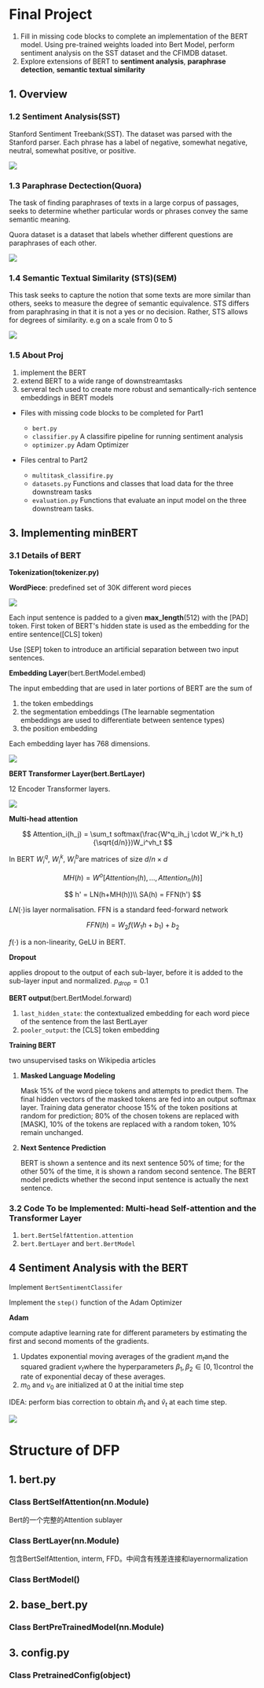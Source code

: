 # Final Project

1. Fill in missing code blocks to complete an implementation of the BERT model. Using pre-trained weights loaded into Bert Model, perform sentiment analysis on the SST dataset and the CFIMDB dataset.
2. Explore extensions of BERT to **sentiment analysis**, **paraphrase detection**, **semantic textual similarity**

## 1. Overview

### 1.2 Sentiment Analysis(SST)

Stanford Sentiment Treebank(SST). The dataset was parsed with the Stanford parser. Each phrase has a label of negative, somewhat negative, neutral, somewhat positive, or positive.

![](tmp5A43.png)

### 1.3 Paraphrase Dectection(Quora)

The task of finding paraphrases of texts in a large corpus of passages, seeks to determine whether particular words or phrases convey the same semantic meaning.

Quora dataset is a dataset that labels whether different questions are paraphrases of each other.

![](tmp4C5B.png)

### 1.4 Semantic Textual Similarity (STS)(SEM)

This task seeks to capture the notion that some texts are more similar than others, seeks to measure the degree of semantic equivalence.  STS differs from paraphrasing in that it is not a yes or no decision. Rather, STS allows for degrees of similarity. e.g on a scale from 0 to 5

![](tmpC9B8.png)

### 1.5 About Proj

1. implement the BERT
2. extend BERT to a wide range of downstreamtasks
3. serveral tech used to create more robust and semantically-rich sentence embeddings in BERT models

- Files with missing code blocks to be completed for Part1

  - `bert.py`
  - `classifier.py` A classifire pipeline for running sentiment analysis
  - `optimizer.py` Adam Optimizer

- Files central to Part2

  - `multitask_classifire.py`
  - `datasets.py` Functions and classes that load data for the three downstream tasks
  - `evaluation.py` Functions that evaluate an input model on the three downstream tasks.


## 3. Implementing minBERT

### 3.1 Details of BERT

**Tokenization(tokenizer.py)**

**WordPiece**: predefined set of 30K different word pieces

![](tmpFD33.png)

Each input sentence is padded to a given **max_length**(512) with the [PAD] token. First token of BERT's hidden state is used as the embedding for the entire sentence([CLS] token)

Use [SEP] token to introduce an artificial separation between two input sentences.

**Embedding Layer**(bert.BertModel.embed)

The input embedding that are used in later portions of BERT are the sum of

1. the token embeddings
2. the segmentation embeddings (The learnable segmentation embeddings are used to differentiate between sentence types)
3. the position embedding

Each embedding layer has 768 dimensions.

![](tmp3226.png)

**BERT Transformer Layer(bert.BertLayer)**

12 Encoder Transformer layers.

![](tmpC745.png)

**Multi-head attention**

$$
Attention_i(h_j) = \sum_t softmax(\frac{W^q_ih_j \cdot W_i^k h_t}{\sqrt{d/n}})W_i^vh_t
$$

In BERT $W_i^q, \ W_i^k,\ W_i^b$are matrices of size $d/n \times d$

$$
MH(h)=W^o[Attention_1(h),...,Attention_n(h)]
$$

$$
h' = LN(h+MH(h))\\
SA(h) = FFN(h')
$$

$LN(\cdot)$is layer normalisation. FFN is a standard feed-forward network

$$
FFN(h) = W_2f(W_1h + b_1) + b_2
$$

$f(\cdot)$ is a non-linearity, GeLU in BERT.

**Dropout**

applies dropout to the output of each sub-layer, before it is added to the sub-layer input and normalized. $p_{drop} = 0.1$

**BERT output**(bert.BertModel.forward)

1. `last_hidden_state`: the contextualized embedding for each word piece of the sentence from the last BertLayer
2. `pooler_output`: the [CLS] token embedding

**Training BERT**

two unsupervised tasks on Wikipedia articles

1. **Masked Language Modeling**

   Mask 15% of the word piece tokens and attempts to predict them. The final hidden vectors of the masked tokens are fed into an output softmax layer. Training data generator choose 15% of the token positions at random for prediction; 80% of the chosen tokens are replaced with [MASK], 10% of the tokens are replaced with a random token, 10% remain unchanged.

2. **Next Sentence Prediction**

   BERT is shown a sentence and its next sentence 50% of time; for the other 50% of the time, it is shown a random second sentence. The BERT model predicts whether the second input sentence is actually the next sentence.


### 3.2 Code To be Implemented: Multi-head Self-attention and the Transformer Layer

1. `bert.BertSelfAttention.attention`
2. `bert.BertLayer` and `bert.BertModel`



## 4 Sentiment Analysis with the BERT

Implement `BertSentimentClassifer`

Implement the `step()` function of the Adam Optimizer

**Adam**

compute adaptive learning rate for different parameters by estimating the first and second moments of the gradients.

1. Updates exponential moving averages of the gradient $m_t$and the squared gradient $v_t$where the hyperparameters $\beta_1, \beta_2 \in [0, 1)$control the rate of exponential decay of these averages.
2. $m_0$ and $v_0$ are initialized at 0 at the initial time step

IDEA: perform bias correction to obtain $\hat{m}_t$ and $\hat{v}_t$ at each time step.

![](tmp24B3.png)

# Structure of DFP

## 1. bert.py

### Class BertSelfAttention(nn.Module)

Bert的一个完整的Attention sublayer

### Class BertLayer(nn.Module)

包含BertSelfAttention, interm, FFD。中间含有残差连接和layernormalization

### Class BertModel()



## 2. base_bert.py

### Class BertPreTrainedModel(nn.Module)



## 3. config.py

### Class PretrainedConfig(object)

